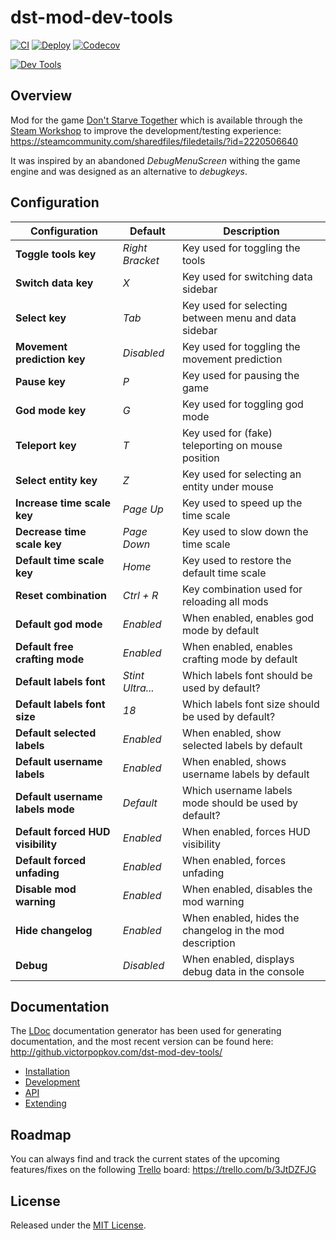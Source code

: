 # dst-mod-dev-tools

[![CI](https://img.shields.io/github/workflow/status/victorpopkov/dst-mod-dev-tools/CI?label=ci)](https://github.com/victorpopkov/dst-mod-dev-tools/actions/workflows/ci.yml)
[![Deploy](https://img.shields.io/github/workflow/status/victorpopkov/dst-mod-dev-tools/Deploy?label=deploy)](https://github.com/victorpopkov/dst-mod-dev-tools/actions/workflows/deploy.yml)
[![Codecov](https://img.shields.io/codecov/c/github/victorpopkov/dst-mod-dev-tools.svg)](https://codecov.io/gh/victorpopkov/dst-mod-dev-tools)

[![Dev Tools](preview.png)](https://steamcommunity.com/sharedfiles/filedetails/?id=2220506640)

## Overview

Mod for the game [Don't Starve Together][] which is available through the
[Steam Workshop][] to improve the development/testing experience:
https://steamcommunity.com/sharedfiles/filedetails/?id=2220506640

It was inspired by an abandoned _DebugMenuScreen_ withing the game engine and
was designed as an alternative to _debugkeys_.

## Configuration

| Configuration                     | Default          | Description                                              |
| --------------------------------- | ---------------- | -------------------------------------------------------- |
| **Toggle tools key**              | _Right Bracket_  | Key used for toggling the tools                          |
| **Switch data key**               | _X_              | Key used for switching data sidebar                      |
| **Select key**                    | _Tab_            | Key used for selecting between menu and data sidebar     |
| **Movement prediction key**       | _Disabled_       | Key used for toggling the movement prediction            |
| **Pause key**                     | _P_              | Key used for pausing the game                            |
| **God mode key**                  | _G_              | Key used for toggling god mode                           |
| **Teleport key**                  | _T_              | Key used for (fake) teleporting on mouse position        |
| **Select entity key**             | _Z_              | Key used for selecting an entity under mouse             |
| **Increase time scale key**       | _Page Up_        | Key used to speed up the time scale                      |
| **Decrease time scale key**       | _Page Down_      | Key used to slow down the time scale                     |
| **Default time scale key**        | _Home_           | Key used to restore the default time scale               |
| **Reset combination**             | _Ctrl + R_       | Key combination used for reloading all mods              |
| **Default god mode**              | _Enabled_        | When enabled, enables god mode by default                |
| **Default free crafting mode**    | _Enabled_        | When enabled, enables crafting mode by default           |
| **Default labels font**           | _Stint Ultra..._ | Which labels font should be used by default?             |
| **Default labels font size**      | _18_             | Which labels font size should be used by default?        |
| **Default selected labels**       | _Enabled_        | When enabled, show selected labels by default            |
| **Default username labels**       | _Enabled_        | When enabled, shows username labels by default           |
| **Default username labels mode**  | _Default_        | Which username labels mode should be used by default?    |
| **Default forced HUD visibility** | _Enabled_        | When enabled, forces HUD visibility                      |
| **Default forced unfading**       | _Enabled_        | When enabled, forces unfading                            |
| **Disable mod warning**           | _Enabled_        | When enabled, disables the mod warning                   |
| **Hide changelog**                | _Enabled_        | When enabled, hides the changelog in the mod description |
| **Debug**                         | _Disabled_       | When enabled, displays debug data in the console         |

## Documentation

The [LDoc][] documentation generator has been used for generating documentation,
and the most recent version can be found here:
http://github.victorpopkov.com/dst-mod-dev-tools/

- [Installation](readme/01-installation.md)
- [Development](readme/02-development.md)
- [API](readme/03-api.md)
- [Extending](readme/04-extending.md)

## Roadmap

You can always find and track the current states of the upcoming features/fixes
on the following [Trello][] board: https://trello.com/b/3JtDZFJG

## License

Released under the [MIT License](https://opensource.org/licenses/MIT).

[don't starve together]: https://www.klei.com/games/dont-starve-together
[ldoc]: https://stevedonovan.github.io/ldoc/
[steam workshop]: https://steamcommunity.com/sharedfiles/filedetails/?id=2220506640
[trello]: https://trello.com/
